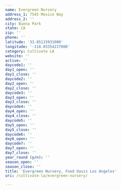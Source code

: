 ```yaml
---
name: Evergreen Nursery
address_1: 7545 Mexico Way
address_2: ''
city: Buena Park
state: CA
zip: ''
phone: ''
latitude: '33.85115931000'
longitude: '-118.03354217000'
category: Cultivate LA
website: ''
active: ''
daycode1: ''
day1_open: ''
day1_close: ''
daycode2: ''
day2_open: ''
day2_close: ''
daycode3: ''
day3_open: ''
day3_close: ''
daycode4: ''
day4_open: ''
day4_close: ''
daycode5: ''
day5_open: ''
day5_close: ''
daycode6: ''
day6_open: ''
daycode7: ''
day7_open: ''
day7_close: ''
year_round (y/n): ''
season_open: ''
season_close: ''
title: 'Evergreen Nursery, Food Oasis Los Angeles'
uri: /cultivate-la/evergreen-nursery/

---
```

